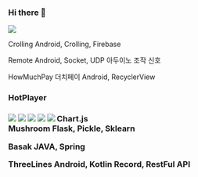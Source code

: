 ### Hi there 👋
<a href="https://hits.seeyoufarm.com"><img src="https://hits.seeyoufarm.com/api/count/incr/badge.svg?url=https%3A%2F%2Fgithub.com%2Fakffhaos95&count_bg=%2379C83D&title_bg=%23555555&icon=&icon_color=%23E7E7E7&title=hits&edge_flat=false"/></a>

Crolling
Android, Crolling, Firebase

Remote
Android, Socket, UDP
아두이노 조작 신호

HowMuchPay
더치페이
Android, RecyclerView
<br>
<h3>HotPlayer<h3>
<img src="https://img.shields.io/badge/Python-3776AB?style=flat-square&logo=simpleicons에서_아이콘이름&logoColor=white"/></a> 
<img src="https://img.shields.io/badge/Flask-000000?style=flat-square&logo=simpleicons에서_아이콘이름&logoColor=white"/></a> 
<img src="https://img.shields.io/badge/pandas-150458?style=flat-square&logo=simpleicons에서_아이콘이름&logoColor=white"/></a> 
<img src="https://img.shields.io/badge/Numpy-013243?style=flat-square&logo=simpleicons에서_아이콘이름&logoColor=white"/></a> 
<img src="https://img.shields.io/badge/Folium-77B829?style=flat-square&logo=simpleicons에서_아이콘이름&logoColor=white"/></a> 
Chart.js
<br>
Mushroom
Flask, Pickle, Sklearn

Basak
JAVA, Spring

ThreeLines
Android, Kotlin
Record, RestFul API
